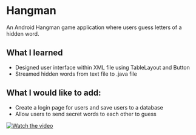 # Hangman
An Android Hangman game application where users guess letters of a hidden word. 
## What I learned
-	Designed user interface within XML file using TableLayout and Button
-	Streamed hidden words from text file to .java file
## What I would like to add:
-	Create a login page for users and save users to a database
-	Allow users to send secret words to each other to guess



 [![Watch the video]( https://img.youtube.com/vi/Vcdw9AlgiM8/0.jpg)](https://youtu.be/Vcdw9AlgiM8)

